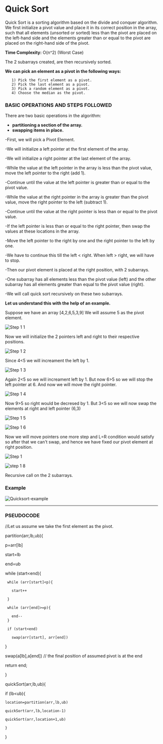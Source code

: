 # Quick Sort
Quick Sort is a sorting algorithm based on the divide and conquer algorithm. We first initialize a pivot value and place it in its correct position in the array, such that all elements (unsorted or sorted) less than the pivot are placed on the left-hand side and the elements greater than or equal to the pivot are placed on the right-hand side of the pivot.

**Time Complexity:**  O(n^2) (Worst Case)

The 2 subarrays created, are then recursively sorted.

**We can pick an element as a pivot in the following ways:**

       1) Pick the first element as a pivot.
       2) Pick the last element as a pivot.
       3) Pick a random element as a pivot.
       4) Choose the median as the pivot.
 
### BASIC OPERATIONS AND STEPS FOLLOWED ### 
There are two basic operations in the algorithm:

* **partitioning a section of the array.** 
* **swapping items in place.**


-First, we will pick a Pivot Element.

-We will initialize a left pointer at the first element of the array.

-We will initialize a right pointer at the last element of the array. 

-While the value at the left pointer in the array is less than the pivot value, move the left pointer to the right (add 1). 

-Continue until the value at the left pointer is greater than or equal to the pivot value.

-While the value at the right pointer in the array is greater than the pivot value, move the right pointer to the left (subtract 1).

-Continue until the value at the right pointer is less than or equal to the pivot value.

-If the left pointer is less than or equal to the right pointer, then swap the values at these locations in the array.

-Move the left pointer to the right by one and the right pointer to the left by one.

-We have to continue this till the left < right. When left > right, we will have to stop. 

-Then our pivot element is placed at the right position, with 2 subarrays. 

-One subarray has all elements less than the pivot value (left) and the other subarray has all elements greater than equal to the pivot value (right).

-We will call quick sort recursively on these two subarrays. 


**Let us understand this with the help of an example.**

Suppose we have an array [4,2,6,5,3,9] We will assume 5 as the pivot element. 

![Step 1 1](https://user-images.githubusercontent.com/98229024/200398055-78ce1c56-c06f-4121-a995-d7979f7e1c05.png)

Now we will initialize the 2 pointers left and right to their respective positions. 

![Step 1 2](https://user-images.githubusercontent.com/98229024/200398298-e9725127-cae1-4c6d-9334-c86dbf9c6ba0.png)

Since 4<5 we will increament the left by 1. 

![Step 1 3](https://user-images.githubusercontent.com/98229024/200398887-8256405e-88f7-403a-b5b8-28b1fa8edbcf.png)

Again 2<5 so we will increament left by 1. But now 6>5 so we will stop the left pointer at 6. And now we will move the right pointer. 

![Step 1 4](https://user-images.githubusercontent.com/98229024/200399157-3af202e9-4a16-489f-b8d0-ab274145fa0f.png)

Now 9>5 so right would be decresed by 1. But 3<5 so we will now swap the elements at right and left pointer (6,3)

![Step 1 5](https://user-images.githubusercontent.com/98229024/200399452-04d59ec7-c406-4033-bc61-52048aa180bd.png)

![Step 1 6](https://user-images.githubusercontent.com/98229024/200399515-6ac549f1-72fa-4af2-9b53-223d57b0375c.png)

Now we will move pointers one more step and L=R condition would satisfy so after that we can't swap, and hence we have fixed our pivot element at right position. 

![Step 1](https://user-images.githubusercontent.com/98229024/200400331-19883915-f789-43b0-9086-dc173f5a388d.png)

![step 1 8](https://user-images.githubusercontent.com/98229024/200400381-925c2acb-bac3-4ffc-b982-d55313f50192.png)

Recursive call on the 2 subarrays.
### Example ###
![Quicksort-example](https://user-images.githubusercontent.com/98210740/211071453-c61bd2f4-4291-476a-ac34-18d38125e88a.gif)
_________________________________________________
### PSEUDOCODE ### 

//Let us assume we take the first element as the pivot. 

partition(arr,lb,ub){

  p=arr[lb]
  
  start=lb
  
  end=ub
  
  while (start<end){
  
     while (arr[start]<p){
     
       start++
     
     }
     
     while (arr[end]>=p){
     
       end--
     }
     
     if (start<end)
     
       swap(arr[start], arr[end])
  }
  
  swap(a[lb],a[end]) // the final position of assumed pivot is at the end
  
  return end;

}

quickSort(arr,lb,ub){

  if (lb<ub){
  
    location=partition(arr,lb,ub)
    
    quickSort(arr,lb,location-1)
    
    quickSort(arr,location+1,ub)
    
    }

}









